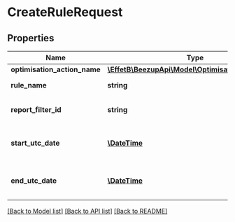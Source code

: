 # CreateRuleRequest

## Properties
Name | Type | Description | Notes
------------ | ------------- | ------------- | -------------
**optimisation_action_name** | [**\EffetB\BeezupApi\Model\OptimisationActionName**](OptimisationActionName.md) |  | 
**rule_name** | **string** | The name of the rule | 
**report_filter_id** | **string** | The report filter to use for the rule | 
**start_utc_date** | [**\DateTime**](\DateTime.md) | The start validity utc date of the rule | [optional] 
**end_utc_date** | [**\DateTime**](\DateTime.md) | The end validity utc date of the rule | [optional] 

[[Back to Model list]](../README.md#documentation-for-models) [[Back to API list]](../README.md#documentation-for-api-endpoints) [[Back to README]](../README.md)


